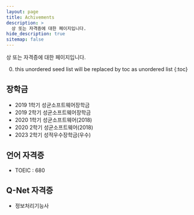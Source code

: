 ```yaml
---
layout: page
title: Achivements
description: >
  상 또는 자격증에 대한 페이지입니다.
hide_description: true
sitemap: false
---
```


상 또는 자격증에 대한 페이지입니다.

0. this unordered seed list will be replaced by toc as unordered list
{:toc}


## 장학금
- 2019 1학기 성균소프트웨어장학금
- 2019 2학기 성균소프트웨어장학금 
- 2020 1학기 성균소프트웨어(2018)
- 2020 2학기 성균소프트웨어(2018)
- 2023 2학기 성적우수장학금(우수)

## 언어 자격증
- TOEIC : 680

## Q-Net 자격증
- 정보처리기능사